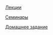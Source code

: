 [Лекции](./Lections/Lections.md)

[Семинары](./Seminars/Seminars.md)

[Домашнее задание](./HomeWork/HomeWork.md)